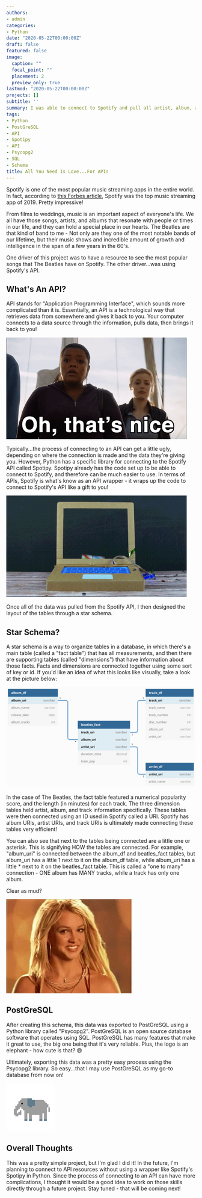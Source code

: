 ```yaml
---
authors:
- admin
categories:
- Python
date: "2020-05-22T00:00:00Z"
draft: false
featured: false
image:
  caption: ""
  focal_point: ""
  placement: 2
  preview_only: true
lastmod: "2020-05-22T00:00:00Z"
projects: []
subtitle: ''
summary: I was able to connect to Spotify and pull all artist, album, and track information about The Beatles by using an API. This post features information on this project, and how the Spotify API was useful.
tags:
- Python
- PostGreSQL
- API
- Spotipy
- API
- Psycopg2
- SQL
- Schema
title: All You Need Is Love...For APIs
---
```

Spotify is one of the most popular music streaming apps in the entire world. In fact, according to [this Forbes article](https://www.forbes.com/sites/johnkoetsier/2020/12/30/top-100-apps-of-2019-netflix-uber-spotify-google-pay-wish-and-more/#4b70df94ca07), Spotify was the top music streaming app of 2019. Pretty impressive!

From films to weddings, music is an important aspect of everyone's life. We all have those songs, artists, and albums that resonate with people or times in our life, and they can hold a special place in our hearts. The Beatles are that kind of band to me - Not only are they one of the most notable bands of our lifetime, but their music shows and incredible amount of growth and intelligence in the span of a few years in the 60's.

One driver of this project was to have a resource to see the most popular songs that The Beatles have on Spotify. The other driver...was using Spotify's API.

## What's An API?

API stands for "Application Programming Interface", which sounds more complicated than it is. Essentially, an API is a technological way that retrieves data from somewhere and gives it back to you. Your computer connects to a data source through the information, pulls data, then brings it back to you!

![](nice.gif)

Typically...the process of connecting to an API can get a little ugly, depending on where the connection is made and the data they're giving you. However, Python has a specific library for connecting to the Spotify API called Spotipy. Spotipy already has the code set up to be able to connect to Spotify, and therefore can be much easier to use. In terms of APIs, Spotify is what's know as an API wrapper - it wraps up the code to connect to Spotify's API like a gift to you!

![](gift.gif)

Once all of the data was pulled from the Spotify API, I then designed the layout of the tables through a star schema.

## Star Schema?

A star schema is a way to organize tables in a database, in which there's a main table (called a "fact table") that has all measurements, and then there are supporting tables (called "dimensions") that have information about those facts. Facts and dimensions are connected together using some sort of key or id. If you'd like an idea of what this looks like visually, take a look at the picture below:

![](featured.png)

In the case of The Beatles, the fact table featured a numerical popularity score, and the length (in minutes) for each track. The three dimension tables held artist, album, and track information specifically. These tables were then connected using an ID used in Spotify called a URI. Spotify has album URIs, artist URIs, and track URIs is ultimately made connecting these tables very efficient!

You can also see that next to the tables being connected are a little one or asterisk. This is signifying HOW the tables are connected. For example, "album_uri" is connected between the album_df and beatles_fact tables, but album_uri has a little 1 next to it on the album_df table, while album_uri has a little * next to it on the beatles_fact table. This is called a "one to many" connection - ONE album has MANY tracks, while a track has only one album. 

Clear as mud? 

![](okay.gif)

## PostGreSQL

After creating this schema, this data was exported to PostGreSQL using a Python library called "Psycopg2". PostGreSQL is an open source database software that operates using SQL. PostGreSQL has many features that make it great to use, the big one being that it's very reliable. Plus, the logo is an elephant - how cute is that? :smile:

Ultimately, exporting this data was a pretty easy process using the Psycopg2 library. So easy...that I may use PostGreSQL as my go-to database from now on!

![](elephant.gif)

## Overall Thoughts

This was a pretty simple project, but I'm glad I did it! In the future, I'm planning to connect to API resources without using a wrapper like Spotify's Spotipy in Python. Since the process of connecting to an API can have more complications, I thought it would be a good idea to work on those skills directly through a future project. Stay tuned - that will be coming next!